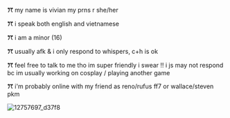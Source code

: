 **ꔫ** my name is vivian my prns r she/her

**ꔫ** i speak both english and vietnamese 

**ꔫ** i am a minor (16)

**ꔫ** usually afk & i only respond to whispers, c+h is ok

**ꔫ** feel free to talk to me tho im super friendly i swear !! i js may not respond bc im usually working on cosplay / playing another game

**ꔫ** i'm probably online with my friend as reno/rufus ff7 or wallace/steven pkm

![12757697_d37f8](https://github.com/user-attachments/assets/a494c8cb-37af-4c2a-9fe0-efb9fb1e3f64)
